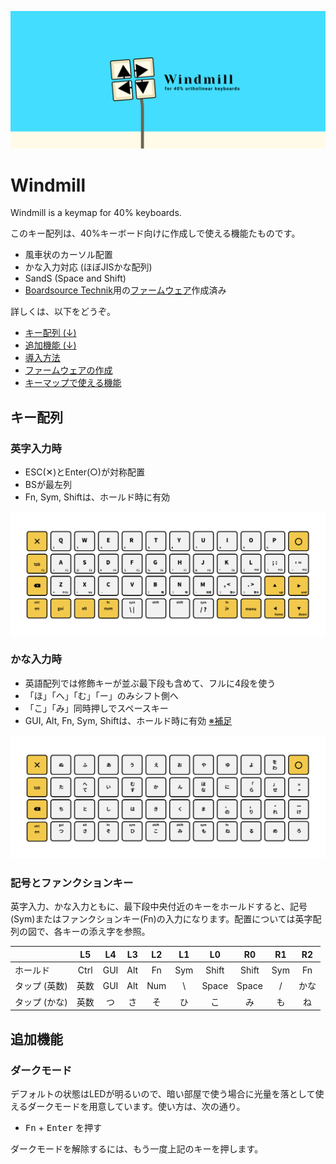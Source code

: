 ![cover](docs/images/cover.png)

# Windmill
Windmill is a keymap for 40% keyboards.

このキー配列は、40%キーボード向けに作成しで使える機能たものです。

- 風車状のカーソル配置
- かな入力対応 (ほぼJISかな配列)
- SandS (Space and Shift)
- [Boardsource Technik](https://boardsource.xyz/store/5ffb9b01edd0447f8023fdb2)用の[ファームウェア](https://github.com/cognitom/windmill/releases)作成済み

詳しくは、以下をどうぞ。

- [キー配列 (↓)](#キー配列)
- [追加機能 (↓)](#追加機能)
- [導入方法](docs/install.md)
- [ファームウェアの作成](docs/build.md)
- [キーマップで使える機能](docs/keymap.md)

## キー配列

### 英字入力時

- ESC(✕)とEnter(○)が対称配置
- BSが最左列
- Fn, Sym, Shiftは、ホールド時に有効

![main](docs/images/layout-main.png)

### かな入力時

- 英語配列では修飾キーが並ぶ最下段も含めて、フルに4段を使う
- 「ほ」「へ」「む」「ー」のみシフト側へ
- 「こ」「み」同時押しでスペースキー
- GUI, Alt, Fn, Sym, Shiftは、ホールド時に有効 [※補足](docs/README.md#altguiは修飾キーかつ単打である問題)

![kana](docs/images/layout-kana.png)

### 記号とファンクションキー

英字入力、かな入力ともに、最下段中央付近のキーをホールドすると、記号(Sym)またはファンクションキー(Fn)の入力になります。配置については英字配列の図で、各キーの添え字を参照。

|  | L5 | L4| L3 | L2 | L1 | L0 | R0 | R1 | R2 |
|--|:--:|:--:|:--:|:--:|:--:|:--:|:--:|:--:|:--:|
| ホールド | Ctrl | GUI | Alt | Fn | Sym | Shift | Shift | Sym | Fn |
| タップ (英数) | 英数 | GUI | Alt | Num | \ | Space | Space | / | かな |
| タップ (かな) | 英数 | つ | さ | そ | ひ | こ | み | も | ね |

## 追加機能

### ダークモード

デフォルトの状態はLEDが明るいので、暗い部屋で使う場合に光量を落として使えるダークモードを用意しています。使い方は、次の通り。

- <kbd>Fn</kbd> + <kbd>Enter</kbd> を押す

ダークモードを解除するには、もう一度上記のキーを押します。
